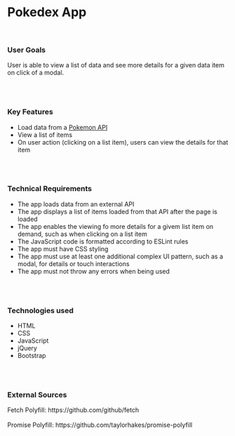 <h1> Pokedex App </h1>
<br>
<h3> User Goals </h3>
<p> User is able to view a list of data and see more details for a given data item on click of a modal. </p>
<br></br>

<h3> Key Features </h3>
<ul>
<li>Load data from a <a href="https://pokeapi.co/">Pokemon API</a></li>
<li>View a list of items</li>
<li>On user action (clicking on a list item), users can view the details for that item</li>
</ul>
<br></br>

<h3> Technical Requirements </h3>
<ul>
<li>The app loads data from an external API</li>
<li>The app displays a list of items loaded from that API after the page is loaded</li>
<li>The app enables the viewing fo more details for a givem list item on demand, such as when clicking on a list item</li>
<li>The JavaScript code is formatted according to ESLint rules</li>
<li>The app must have CSS styling</li>
<li>The app must use at least one additional complex UI pattern, such as a modal, for details or touch interactions</li>
<li>The app must not throw any errors when being used</li>
</ul>
<br></br>

<h3> Technologies used </h3>
<ul>
<li> HTML </li>
<li> CSS </li>
<li> JavaScript </li>
<li> jQuery </li>
<li> Bootstrap </li>
</ul>
<br></br>

<h3> External Sources </h3>
<p>
Fetch Polyfill: https://github.com/github/fetch
<br></br>
Promise Polyfill: https://github.com/taylorhakes/promise-polyfill
</p>
